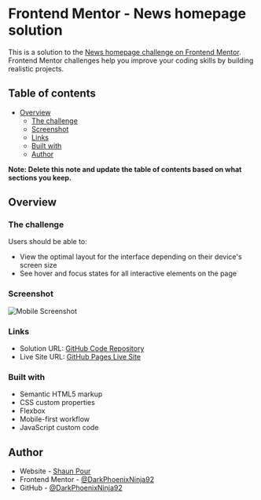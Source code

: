 # Frontend Mentor - News homepage solution

This is a solution to the [News homepage challenge on Frontend Mentor](https://www.frontendmentor.io/challenges/news-homepage-H6SWTa1MFl). Frontend Mentor challenges help you improve your coding skills by building realistic projects.

## Table of contents

- [Overview](#overview)
  - [The challenge](#the-challenge)
  - [Screenshot](#screenshot)
  - [Links](#links)
  - [Built with](#built-with)
  - [Author](#author)

**Note: Delete this note and update the table of contents based on what sections you keep.**

## Overview

### The challenge

Users should be able to:

- View the optimal layout for the interface depending on their device's screen size
- See hover and focus states for all interactive elements on the page

### Screenshot

![Mobile Screenshot](./Screenshot.png)

### Links

- Solution URL: [GitHub Code Repository](https://github.com/ShaunPour/news-homepage)
- Live Site URL: [GitHub Pages Live Site](https://ShaunPour.github.io/news-homepage)

### Built with

- Semantic HTML5 markup
- CSS custom properties
- Flexbox
- Mobile-first workflow
- JavaScript custom code

## Author

- Website - [Shaun Pour](https://www.scpour.com)
- Frontend Mentor - [@DarkPhoenixNinja92](https://www.frontendmentor.io/profile/DarkPhoenixNinja92)
- GitHub - [@DarkPhoenixNinja92](https://www.github.com/ShaunPour)
